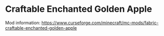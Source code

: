 # Craftable Enchanted Golden Apple
Mod information: https://www.curseforge.com/minecraft/mc-mods/fabric-craftable-enchanted-golden-apple
